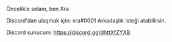 Öncelikle selam, ben Xra

Discord'dan ulaşmak için: xra#0001 Arkadaşlık isteği atabilirsin.

Discord sunucum: https://discord.gg/dhttXfZYXB
